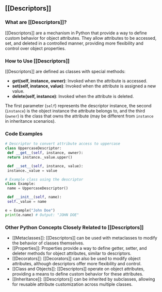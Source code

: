 ## [[Descriptors]]

### What are [[Descriptors]]?
 [[Descriptors]] are a mechanism in Python that provide a way to define custom behavior for object attributes. They allow attributes to be accessed, set, and deleted in a controlled manner, providing more flexibility and control over object properties.

### How to Use [[Descriptors]]
 [[Descriptors]] are defined as classes with special methods:

- **__get__(self, instance, owner)**: Invoked when the attribute is accessed.
- **__set__(self, instance, value)**: Invoked when the attribute is assigned a new value.
- **__delete__(self, instance)**: Invoked when the attribute is deleted.

The first parameter (`self`) represents the descriptor instance, the second (`instance`) is the object instance the attribute belongs to, and the third (`owner`) is the class that owns the attribute (may be different from `instance` in inheritance scenarios).

### Code Examples
```python
# Descriptor to convert attribute access to uppercase
class UppercaseDescriptor:
 def __get__(self, instance, owner):
 return instance._value.upper()

 def __set__(self, instance, value):
 instance._value = value

# Example class using the descriptor
class Example:
 name = UppercaseDescriptor()

 def __init__(self, name):
 self._value = name

e = Example("John Doe")
print(e.name) # Output: "JOHN DOE"
```

### Other Python Concepts Closely Related to [[Descriptors]]

- [[Metaclasses]]: [[Descriptors]] can be used with metaclasses to modify the behavior of classes themselves.
- [[Properties]]: Properties provide a way to define getter, setter, and deleter methods for object attributes, similar to descriptors.
- [[Decorators]]: [[Decorators]] can also be used to modify object attributes, although descriptors offer more flexibility and control.
- [[Class and Objects]]: [[Descriptors]] operate on object attributes, providing a means to define custom behavior for these attributes.
- [[Inheritance]]: [[Descriptors]] can be inherited by subclasses, allowing for reusable attribute customization across multiple classes.